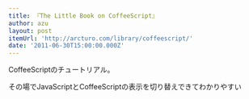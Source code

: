 ```yaml
---
title: 『The Little Book on CoffeeScript』
author: azu
layout: post
itemUrl: 'http://arcturo.com/library/coffeescript/'
date: '2011-06-30T15:00:00.000Z'
---
```

CoffeeScriptのチュートリアル。

その場でJavaScriptとCoffeeScriptの表示を切り替えできてわかりやすい
